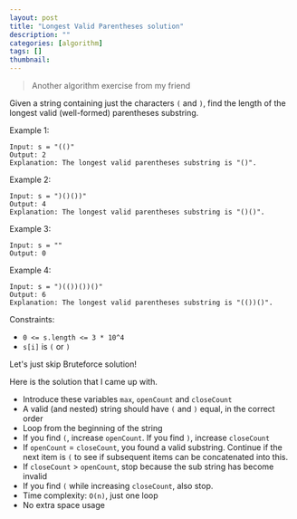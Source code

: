 ```yaml
---
layout: post
title: "Longest Valid Parentheses solution"
description: ""
categories: [algorithm]
tags: []
thumbnail:
---
```


> Another algorithm exercise from my friend

Given a string containing just the characters `(` and `)`, find the length of the longest valid
(well-formed) parentheses substring.

Example 1:

```
Input: s = "(()"
Output: 2
Explanation: The longest valid parentheses substring is "()".
```

Example 2:

```
Input: s = ")()())"
Output: 4
Explanation: The longest valid parentheses substring is "()()".
```

Example 3:

```
Input: s = ""
Output: 0
```

Example 4:

```
Input: s = ")(())())()"
Output: 6
Explanation: The longest valid parentheses substring is "(())()".
```

Constraints:
- `0 <= s.length <= 3 * 10^4`
- `s[i]` is `(` or `)`

<!-- more -->

Let's just skip Bruteforce solution!

Here is the solution that I came up with.
- Introduce these variables `max`, `openCount` and `closeCount`
- A valid (and nested) string should have `(` and `)` equal, in the correct order
- Loop from the beginning of the string
- If you find `(`, increase `openCount`. If you find `)`, increase `closeCount`
- If `openCount` = `closeCount`, you found a valid substring. Continue if the next item is `(` to
  see if subsequent items can be concatenated into this.
- If `closeCount` > `openCount`, stop because the sub string has become invalid
- If you find `(` while increasing `closeCount`, also stop.
- Time complexity: `O(n)`, just one loop
- No extra space usage
